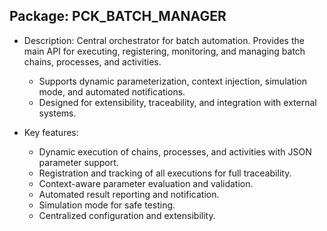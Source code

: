 
## Package: PCK_BATCH_MANAGER
 * Description: Central orchestrator for batch automation. Provides the main API for executing, registering, monitoring, and managing batch chains, processes, and activities.
    * Supports dynamic parameterization, context injection, simulation mode, and automated notifications.
    * Designed for extensibility, traceability, and integration with external systems.
  
 
 * Key features:
    - Dynamic execution of chains, processes, and activities with JSON parameter support.
    - Registration and tracking of all executions for full traceability.
    - Context-aware parameter evaluation and validation.
    - Automated result reporting and notification.
    - Simulation mode for safe testing.
    - Centralized configuration and extensibility.
 


 
